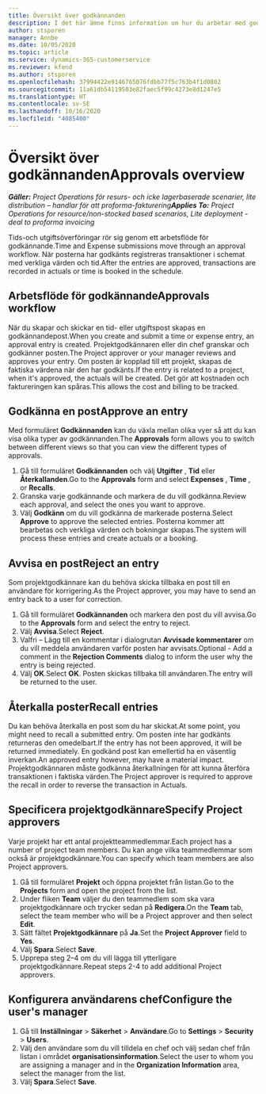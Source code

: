 ```yaml
---
title: Översikt över godkännanden
description: I det här ämne finns information om hur du arbetar med godkännanden i Project Operations.
author: stsporen
manager: Annbe
ms.date: 10/05/2020
ms.topic: article
ms.service: dynamics-365-customerservice
ms.reviewer: kfend
ms.author: stsporen
ms.openlocfilehash: 37994422e9146765076fdbb77f5c763b4f1d0802
ms.sourcegitcommit: 11a61db54119503e82faec5f99c4273e8d1247e5
ms.translationtype: HT
ms.contentlocale: sv-SE
ms.lasthandoff: 10/16/2020
ms.locfileid: "4085400"
---
```

# <a name="approvals-overview"></a><span data-ttu-id="4ae70-103">Översikt över godkännanden</span><span class="sxs-lookup"><span data-stu-id="4ae70-103">Approvals overview</span></span>

<span data-ttu-id="4ae70-104">_**Gäller:** Project Operations för resurs- och icke lagerbaserade scenarier, lite distribution – handlar för att proforma-fakturering_</span><span class="sxs-lookup"><span data-stu-id="4ae70-104">_**Applies To:** Project Operations for resource/non-stocked based scenarios, Lite deployment - deal to proforma invoicing_</span></span>

<span data-ttu-id="4ae70-105">Tids-och utgiftsöverföringar rör sig genom ett arbetsflöde för godkännande.</span><span class="sxs-lookup"><span data-stu-id="4ae70-105">Time and Expense submissions move through an approval workflow.</span></span> <span data-ttu-id="4ae70-106">När posterna har godkänts registreras transaktioner i schemat med verkliga värden och tid.</span><span class="sxs-lookup"><span data-stu-id="4ae70-106">After the entries are approved, transactions are recorded in actuals or time is booked in the schedule.</span></span>

## <a name="approvals-workflow"></a><span data-ttu-id="4ae70-107">Arbetsflöde för godkännande</span><span class="sxs-lookup"><span data-stu-id="4ae70-107">Approvals workflow</span></span>
<span data-ttu-id="4ae70-108">När du skapar och skickar en tid- eller utgiftspost skapas en godkännandepost.</span><span class="sxs-lookup"><span data-stu-id="4ae70-108">When you create and submit a time or expense entry, an approval entry is created.</span></span> <span data-ttu-id="4ae70-109">Projektgodkännaren eller din chef granskar och godkänner posten.</span><span class="sxs-lookup"><span data-stu-id="4ae70-109">The Project approver or your manager reviews and approves your entry.</span></span> <span data-ttu-id="4ae70-110">Om posten är kopplad till ett projekt, skapas de faktiska värdena när den har godkänts.</span><span class="sxs-lookup"><span data-stu-id="4ae70-110">If the entry is related to a project, when it's approved, the actuals will be created.</span></span> <span data-ttu-id="4ae70-111">Det gör att kostnaden och faktureringen kan spåras.</span><span class="sxs-lookup"><span data-stu-id="4ae70-111">This allows the cost and billing to be tracked.</span></span> 

## <a name="approve-an-entry"></a><span data-ttu-id="4ae70-112">Godkänna en post</span><span class="sxs-lookup"><span data-stu-id="4ae70-112">Approve an entry</span></span>
<span data-ttu-id="4ae70-113">Med formuläret **Godkännanden** kan du växla mellan olika vyer så att du kan visa olika typer av godkännanden.</span><span class="sxs-lookup"><span data-stu-id="4ae70-113">The **Approvals** form allows you to switch between different views so that you can view the different types of approvals.</span></span>
  
1. <span data-ttu-id="4ae70-114">Gå till formuläret **Godkännanden** och välj **Utgifter** , **Tid** eller **Återkallanden**.</span><span class="sxs-lookup"><span data-stu-id="4ae70-114">Go to the **Approvals** form and select **Expenses** , **Time** , or **Recalls**.</span></span>
2. <span data-ttu-id="4ae70-115">Granska varje godkännande och markera de du vill godkänna.</span><span class="sxs-lookup"><span data-stu-id="4ae70-115">Review each approval, and select the ones you want to approve.</span></span>
3. <span data-ttu-id="4ae70-116">Välj **Godkänn** om du vill godkänna de markerade posterna.</span><span class="sxs-lookup"><span data-stu-id="4ae70-116">Select **Approve** to approve the selected entries.</span></span>
<span data-ttu-id="4ae70-117">Posterna kommer att bearbetas och verkliga värden och bokningar skapas.</span><span class="sxs-lookup"><span data-stu-id="4ae70-117">The system will process these entries and create actuals or a booking.</span></span>

## <a name="reject-an-entry"></a><span data-ttu-id="4ae70-118">Avvisa en post</span><span class="sxs-lookup"><span data-stu-id="4ae70-118">Reject an entry</span></span>
<span data-ttu-id="4ae70-119">Som projektgodkännare kan du behöva skicka tillbaka en post till en användare för korrigering.</span><span class="sxs-lookup"><span data-stu-id="4ae70-119">As the Project approver, you may have to send an entry back to a user for correction.</span></span>
  
1. <span data-ttu-id="4ae70-120">Gå till formuläret **Godkännanden** och markera den post du vill avvisa.</span><span class="sxs-lookup"><span data-stu-id="4ae70-120">Go to the **Approvals** form and select the entry to reject.</span></span> 
2. <span data-ttu-id="4ae70-121">Välj **Avvisa**.</span><span class="sxs-lookup"><span data-stu-id="4ae70-121">Select **Reject**.</span></span>
3. <span data-ttu-id="4ae70-122">Valfri – Lägg till en kommentar i dialogrutan **Avvisade kommentarer** om du vill meddela användaren varför posten har avvisats.</span><span class="sxs-lookup"><span data-stu-id="4ae70-122">Optional - Add a comment in the **Rejection Comments** dialog to inform the user why the entry is being rejected.</span></span>
4. <span data-ttu-id="4ae70-123">Välj **OK**.</span><span class="sxs-lookup"><span data-stu-id="4ae70-123">Select **OK**.</span></span> <span data-ttu-id="4ae70-124">Posten skickas tillbaka till användaren.</span><span class="sxs-lookup"><span data-stu-id="4ae70-124">The entry will be returned to the user.</span></span>
  
## <a name="recall-entries"></a><span data-ttu-id="4ae70-125">Återkalla poster</span><span class="sxs-lookup"><span data-stu-id="4ae70-125">Recall entries</span></span>
<span data-ttu-id="4ae70-126">Du kan behöva återkalla en post som du har skickat.</span><span class="sxs-lookup"><span data-stu-id="4ae70-126">At some point, you might need to recall a submitted entry.</span></span> <span data-ttu-id="4ae70-127">Om posten inte har godkänts returneras den omedelbart.</span><span class="sxs-lookup"><span data-stu-id="4ae70-127">If the entry has not been approved, it will be returned immediately.</span></span> <span data-ttu-id="4ae70-128">En godkänd post kan emellertid ha en väsentlig inverkan.</span><span class="sxs-lookup"><span data-stu-id="4ae70-128">An approved entry however, may have a material impact.</span></span> <span data-ttu-id="4ae70-129">Projektgodkännaren måste godkänna återkallningen för att kunna återföra transaktionen i faktiska värden.</span><span class="sxs-lookup"><span data-stu-id="4ae70-129">The Project approver is required to approve the recall in order to reverse the transaction in Actuals.</span></span>

## <a name="specify-project-approvers"></a><span data-ttu-id="4ae70-130">Specificera projektgodkännare</span><span class="sxs-lookup"><span data-stu-id="4ae70-130">Specify Project approvers</span></span>
<span data-ttu-id="4ae70-131">Varje projekt har ett antal projektteammedlemmar.</span><span class="sxs-lookup"><span data-stu-id="4ae70-131">Each project has a number of project team members.</span></span> <span data-ttu-id="4ae70-132">Du kan ange vilka teammedlemmar som också är projektgodkännare.</span><span class="sxs-lookup"><span data-stu-id="4ae70-132">You can specify which team members are also Project approvers.</span></span>

1. <span data-ttu-id="4ae70-133">Gå till formuläret **Projekt** och öppna projektet från listan.</span><span class="sxs-lookup"><span data-stu-id="4ae70-133">Go to the **Projects** form and open the project from the list.</span></span>
2. <span data-ttu-id="4ae70-134">Under fliken **Team** väljer du den teammedlem som ska vara projektgodkännare och trycker sedan på **Redigera**.</span><span class="sxs-lookup"><span data-stu-id="4ae70-134">On the **Team** tab, select the team member who will be a Project approver and then select **Edit**.</span></span>
3. <span data-ttu-id="4ae70-135">Sätt fältet **Projektgodkännare** på **Ja**.</span><span class="sxs-lookup"><span data-stu-id="4ae70-135">Set the **Project Approver** field to **Yes**.</span></span>
4. <span data-ttu-id="4ae70-136">Välj **Spara**.</span><span class="sxs-lookup"><span data-stu-id="4ae70-136">Select **Save**.</span></span>
5. <span data-ttu-id="4ae70-137">Upprepa steg 2–4 om du vill lägga till ytterligare projektgodkännare.</span><span class="sxs-lookup"><span data-stu-id="4ae70-137">Repeat steps 2-4 to add additional Project approvers.</span></span>

## <a name="configure-the-users-manager"></a><span data-ttu-id="4ae70-138">Konfigurera användarens chef</span><span class="sxs-lookup"><span data-stu-id="4ae70-138">Configure the user's manager</span></span>

1. <span data-ttu-id="4ae70-139">Gå till **Inställningar** > **Säkerhet** > **Användare**.</span><span class="sxs-lookup"><span data-stu-id="4ae70-139">Go to **Settings** > **Security** > **Users**.</span></span>
2. <span data-ttu-id="4ae70-140">Välj den användare som du vill tilldela en chef och välj sedan chef från listan i området **organisationsinformation**.</span><span class="sxs-lookup"><span data-stu-id="4ae70-140">Select the user to whom you are assigning a manager and in the **Organization Information** area, select the manager from the list.</span></span> 
3. <span data-ttu-id="4ae70-141">Välj **Spara**.</span><span class="sxs-lookup"><span data-stu-id="4ae70-141">Select **Save**.</span></span>


